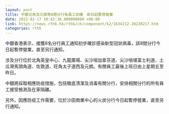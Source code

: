 ```yaml
---
layout: post
title: 中銀北角及元朗等8間分行有員工初確　即日起暫停營業
date: 2022-02-17 10:42:36.000000000 +08:00
link: https://news.rthk.hk/rthk/ch/component/k2/1634212-20220217.htm
categories: rthk
---
```


中銀香港表示，接獲8名分行員工通知初步確診感染新型冠狀病毒，該8間分行今日起暫停營業，直至另行通知。

涉及分行位於北角英皇中心、九龍廣場、尖沙咀加拿芬道、尖沙咀堪富士利道、土瓜灣馬頭角道、佐敦道、旺角太子道西及元朗。有關員工最後上班日由上星期五至昨日。

中銀將採取相應防疫措施，包括徹底清潔及消毒有關分行，安排相關分行的所有員工接受檢測及在家隔離。

另外，因應防疫工作需要，位於沙田商業中心的火炭分行今日起暫停營業，直至另行通知。
